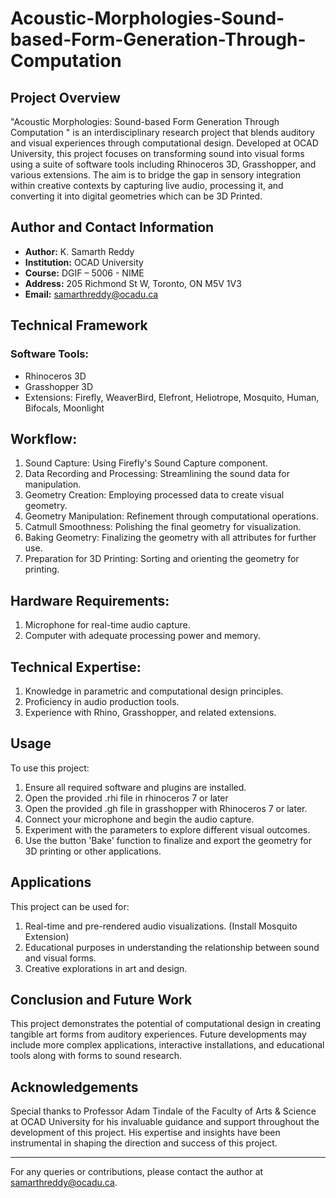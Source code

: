 # Acoustic-Morphologies-Sound-based-Form-Generation-Through-Computation

## Project Overview
"Acoustic Morphologies: Sound-based Form Generation Through Computation " is an interdisciplinary research project that blends auditory and visual experiences through computational design. Developed at OCAD University, this project focuses on transforming sound into visual forms using a suite of software tools including Rhinoceros 3D, Grasshopper, and various extensions. The aim is to bridge the gap in sensory integration within creative contexts by capturing live audio, processing it, and converting it into digital geometries which can be 3D Printed.

## Author and Contact Information

- **Author:** K. Samarth Reddy
- **Institution:** OCAD University
- **Course:** DGIF – 5006 - NIME
- **Address:** 205 Richmond St W, Toronto, ON M5V 1V3
- **Email:** samarthreddy@ocadu.ca



## Technical Framework
### Software Tools:

- Rhinoceros 3D
- Grasshopper 3D
- Extensions: Firefly, WeaverBird, Elefront, Heliotrope, Mosquito, Human, Bifocals, Moonlight

## Workflow:

1. Sound Capture: Using Firefly's Sound Capture component.
2. Data Recording and Processing: Streamlining the sound data for manipulation.
3. Geometry Creation: Employing processed data to create visual geometry.
4. Geometry Manipulation: Refinement through computational operations.
5. Catmull Smoothness: Polishing the final geometry for visualization.
6. Baking Geometry: Finalizing the geometry with all attributes for further use.
7. Preparation for 3D Printing: Sorting and orienting the geometry for printing.

## Hardware Requirements:

1. Microphone for real-time audio capture.
2. Computer with adequate processing power and memory.

## Technical Expertise:

1. Knowledge in parametric and computational design principles.
2. Proficiency in audio production tools.
3. Experience with Rhino, Grasshopper, and related extensions.

## Usage
To use this project:

1. Ensure all required software and plugins are installed.
2. Open the provided .rhi file in rhinoceros 7 or later
3. Open the provided .gh file in grasshopper with Rhinoceros 7 or later.
4. Connect your microphone and begin the audio capture.
5. Experiment with the parameters to explore different visual outcomes.
6. Use the button 'Bake' function to finalize and export the geometry for 3D printing or other applications.

## Applications
This project can be used for:

1. Real-time and pre-rendered audio visualizations. (Install Mosquito Extension)
2. Educational purposes in understanding the relationship between sound and visual forms.
3. Creative explorations in art and design.

## Conclusion and Future Work
This project demonstrates the potential of computational design in creating tangible art forms from auditory experiences. Future developments may include more complex applications, interactive installations, and educational tools along with forms to sound research.

## Acknowledgements
Special thanks to Professor Adam Tindale of the Faculty of Arts & Science at OCAD University for his invaluable guidance and support throughout the development of this project. His expertise and insights have been instrumental in shaping the direction and success of this project.

---

For any queries or contributions, please contact the author at samarthreddy@ocadu.ca.